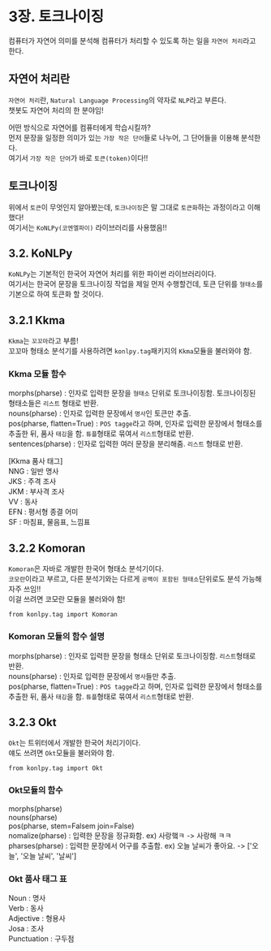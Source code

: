 # 3장. 토크나이징
컴퓨터가 자연어 의미를 분석해 컴퓨터가 처리할 수 있도록 하는 일을 `자연어 처리`라고 한다.  

## 자연어 처리란
`자연어 처리`란, `Natural Language Processing`의 약자로 `NLP`라고 부른다.  
챗봇도 자연어 처리의 한 분야임!  

어떤 방식으로 자연어를 컴퓨터에게 학습시킬까?  
먼저 문장을 일정한 의미가 있는 `가장 작은 단어`들로 나누어, 그 단어들을 이용해 분석한다.  
여기서 `가장 작은 단어`가 바로 `토큰(token)`이다!!  

## 토크나이징
위에서 `토큰`이 무엇인지 알아봤는데, `토크나이징`은 말 그대로 `토큰화`하는 과정이라고 이해했다!  
여기서는 `KoNLPy(코엔엘파이)` 라이브러리를 사용했음!!  

## 3.2. KoNLPy
`KoNLPy`는 기본적인 한국어 자연어 처리를 위한 파이썬 라이브러리이다.  
여기서는 한국어 문장을 토크나이징 작업을 제일 먼저 수행할건데, 토큰 단위를 `형태소`를 기본으로 하여 토큰화 할 것이다.  

## 3.2.1 Kkma
`Kkma`는 `꼬꼬마`라고 부름!  
꼬꼬마 형태소 분석기를 사용하려면 `konlpy.tag`패키지의 `Kkma`모듈을 불러와야 함.  

### Kkma 모듈 함수

morphs(pharse) : 인자로 입력한 문장을 `형태소` 단위로 토크나이징함. 토크나이징된 형태소들은 `리스트` 형태로 반환.  
nouns(pharse)  : 인자로 입력한 문장에서 `명사`인 토큰만 추출.  
pos(pharse, flatten=True) : `POS tagge`라고 하며, 인자로 입력한 문장에서 형태소를 추출한 뒤, 품사 `태깅`을 함. `튜플`형태로 묶여서 `리스트`형태로 반환.  
sentences(pharse) : 인자로 입력한 여러 문장을 분리해줌. `리스트` 형태로 반환.  


[Kkma 품사 태그]  
NNG : 일반 명사  
JKS : 주격 조사  
JKM : 부사격 조사  
VV  : 동사  
EFN : 평서형 종결 어미  
SF  : 마침표, 물음표, 느낌표  


## 3.2.2 Komoran
`Komoran`은 자바로 개발한 한국어 형태소 분석기이다.  
`코모란`이라고 부르고, 다른 분석기와는 다르게 `공백이 포함된 형태소`단위로도 분석 가능해 자주 쓰임!!  
이걸 쓰려면 코모란 모듈을 불러와야 함!  

```
from konlpy.tag import Komoran
```

### Komoran 모듈의 함수 설명
morphs(pharse) : 인자로 입력한 문장을 형태소 단위로 토크나이징함. `리스트`형태로 반환.  
nouns(pharse)  : 인자로 입력한 문장에서 `명사`들만 추출.  
pos(pharse, flatten=True) : `POS tagge`라고 하며, 인자로 입력한 문장에서 형태소를 추출한 뒤, 품사 `태깅`을 함. `튜플`형태로 묶여서 `리스트`형태로 반환.  


## 3.2.3 Okt
`Okt`는 트위터에서 개발한 한국어 처리기이다.  
얘도 쓰려면 `Okt`모듈을 불러와야 함.  
```
from konlpy.tag import Okt
```

### Okt모듈의 함수
morphs(pharse)  
nouns(pharse)  
pos(pharse, stem=Falsem join=False)  
nomalize(pharse) : 입력한 문장을 정규화함.  ex) 사랑햌ㅋ -> 사랑해 ㅋㅋ  
pharses(pharse) : 입력한 문장에서 어구를 추출함.  ex) 오늘 날씨가 좋아요. -> ['오늘', '오늘 날씨', '날씨']  
 
### Okt 품사 태그 표
Noun : 명사  
Verb : 동사  
Adjective : 형용사  
Josa : 조사  
Punctuation : 구두점  
